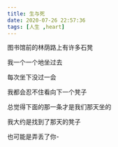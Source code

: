 ```yaml
---
title: 生与死
date: 2020-07-26 22:57:36
tags: [人生 ,heart]
---
```



图书馆前的林荫路上有许多石凳

我一个一个地坐过去

每次坐下没过一会

我都会忍不住看向下一个凳子

总觉得下面的那一条才是我们那天坐的

我大约是找到了那天的凳子

也可能是弄丢了你-
